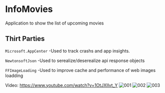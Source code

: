 # InfoMovies
Application to show the list of upcoming movies


## Thirt Parties

```Microsoft.AppCenter```
-Used to track crashs and app insights.

```NewtonsoftJson```
-Used to serealize/deserealize api response objects 

```FFImageLoading```
-Used to improve cache and performance of web images loadding

Video:
https://www.youtube.com/watch?v=1OtJXIIvt_Y
 ![001](https://github.com/felipebaltazar/InfoMovies/blob/development/Screenshots/001.jpeg) ![002](https://github.com/felipebaltazar/InfoMovies/blob/development/Screenshots/002.jpeg) ![003](https://github.com/felipebaltazar/InfoMovies/blob/development/Screenshots/003.jpeg)
